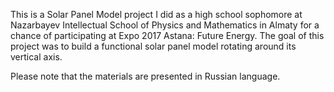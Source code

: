 This is a Solar Panel Model project I did as a high school sophomore at Nazarbayev Intellectual School of Physics and Mathematics in Almaty for a chance of participating at Expo 2017 Astana: Future Energy. The goal of this project was to build a functional solar panel model rotating around its vertical axis.

Please note that the materials are presented in Russian language.
